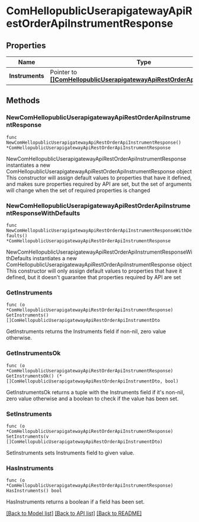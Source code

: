 # ComHellopublicUserapigatewayApiRestOrderApiInstrumentResponse

## Properties

Name | Type | Description | Notes
------------ | ------------- | ------------- | -------------
**Instruments** | Pointer to [**[]ComHellopublicUserapigatewayApiRestOrderApiInstrumentDto**](ComHellopublicUserapigatewayApiRestOrderApiInstrumentDto.md) |  | [optional] 

## Methods

### NewComHellopublicUserapigatewayApiRestOrderApiInstrumentResponse

`func NewComHellopublicUserapigatewayApiRestOrderApiInstrumentResponse() *ComHellopublicUserapigatewayApiRestOrderApiInstrumentResponse`

NewComHellopublicUserapigatewayApiRestOrderApiInstrumentResponse instantiates a new ComHellopublicUserapigatewayApiRestOrderApiInstrumentResponse object
This constructor will assign default values to properties that have it defined,
and makes sure properties required by API are set, but the set of arguments
will change when the set of required properties is changed

### NewComHellopublicUserapigatewayApiRestOrderApiInstrumentResponseWithDefaults

`func NewComHellopublicUserapigatewayApiRestOrderApiInstrumentResponseWithDefaults() *ComHellopublicUserapigatewayApiRestOrderApiInstrumentResponse`

NewComHellopublicUserapigatewayApiRestOrderApiInstrumentResponseWithDefaults instantiates a new ComHellopublicUserapigatewayApiRestOrderApiInstrumentResponse object
This constructor will only assign default values to properties that have it defined,
but it doesn't guarantee that properties required by API are set

### GetInstruments

`func (o *ComHellopublicUserapigatewayApiRestOrderApiInstrumentResponse) GetInstruments() []ComHellopublicUserapigatewayApiRestOrderApiInstrumentDto`

GetInstruments returns the Instruments field if non-nil, zero value otherwise.

### GetInstrumentsOk

`func (o *ComHellopublicUserapigatewayApiRestOrderApiInstrumentResponse) GetInstrumentsOk() (*[]ComHellopublicUserapigatewayApiRestOrderApiInstrumentDto, bool)`

GetInstrumentsOk returns a tuple with the Instruments field if it's non-nil, zero value otherwise
and a boolean to check if the value has been set.

### SetInstruments

`func (o *ComHellopublicUserapigatewayApiRestOrderApiInstrumentResponse) SetInstruments(v []ComHellopublicUserapigatewayApiRestOrderApiInstrumentDto)`

SetInstruments sets Instruments field to given value.

### HasInstruments

`func (o *ComHellopublicUserapigatewayApiRestOrderApiInstrumentResponse) HasInstruments() bool`

HasInstruments returns a boolean if a field has been set.


[[Back to Model list]](../README.md#documentation-for-models) [[Back to API list]](../README.md#documentation-for-api-endpoints) [[Back to README]](../README.md)


